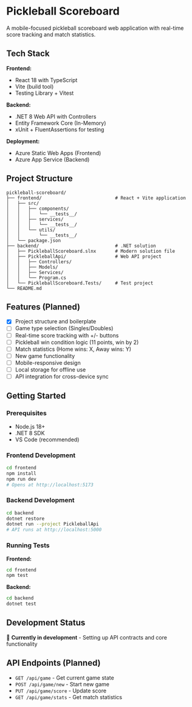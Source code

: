 # Pickleball Scoreboard

A mobile-focused pickleball scoreboard web application with real-time score tracking and match statistics.

## Tech Stack

**Frontend:**

- React 18 with TypeScript
- Vite (build tool)
- Testing Library + Vitest

**Backend:**

- .NET 8 Web API with Controllers
- Entity Framework Core (In-Memory)
- xUnit + FluentAssertions for testing

**Deployment:**

- Azure Static Web Apps (Frontend)
- Azure App Service (Backend)

## Project Structure

```
pickleball-scoreboard/
├── frontend/                           # React + Vite application
│   ├── src/
│   │   ├── components/
│   │   │   └── __tests__/
│   │   ├── services/
│   │   │   └── __tests__/
│   │   └── utils/
│   │       └── __tests__/
│   └── package.json
├── backend/                            # .NET solution
│   ├── PickleballScoreboard.slnx       # Modern solution file
│   ├── PickleballApi/                  # Web API project
│   │   ├── Controllers/
│   │   ├── Models/
│   │   ├── Services/
│   │   └── Program.cs
│   └── PickleballScoreboard.Tests/     # Test project
└── README.md
```

## Features (Planned)

- [x] Project structure and boilerplate
- [ ] Game type selection (Singles/Doubles)
- [ ] Real-time score tracking with +/- buttons
- [ ] Pickleball win condition logic (11 points, win by 2)
- [ ] Match statistics (Home wins: X, Away wins: Y)
- [ ] New game functionality
- [ ] Mobile-responsive design
- [ ] Local storage for offline use
- [ ] API integration for cross-device sync

## Getting Started

### Prerequisites

- Node.js 18+
- .NET 8 SDK
- VS Code (recommended)

### Frontend Development

```bash
cd frontend
npm install
npm run dev
# Opens at http://localhost:5173
```

### Backend Development

```bash
cd backend
dotnet restore
dotnet run --project PickleballApi
# API runs at http://localhost:5000
```

### Running Tests

**Frontend:**

```bash
cd frontend
npm test
```

**Backend:**

```bash
cd backend
dotnet test
```

## Development Status

🚧 **Currently in development** - Setting up API contracts and core functionality

## API Endpoints (Planned)

- `GET /api/game` - Get current game state
- `POST /api/game/new` - Start new game
- `PUT /api/game/score` - Update score
- `GET /api/game/stats` - Get match statistics
